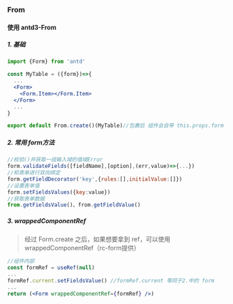 ### From

#### 使用 antd3-From

##### 1. 基础 

```jsx
import {Form} from 'antd'

const MyTable = ({form})=>{
  ...
  <Form>
    <Form.Item></Form.Item>
  </Form>
  ...
}

export default From.create()(MyTable)//包裹后 组件会自带 this.props.form 熟悉
```

##### 2. 常用 form方法

```jsx
//校验()并获取一组输入域的值域Error
form.validateFields([fieldName],[option],(err,value)=>{...}) 
//和表单进行双向绑定
form.getFieldDecorator('key',{rules:[],initialValue:[]}) 
//设置表单值
form.setFieldsValues({key:value})
//获取表单数据 
from.getFieldsValue()、from.getFieldValue()                                                    
```

##### 3. wrappedComponentRef

> 经过 Form.create 之后，如果想要拿到 ref，可以使用 wrappedComponentRef（rc-form提供）

```jsx
//组件内部
const formRef = useRef(null)
...
formRef.current.setFieldsValue() //formRef.current 等同于2.中的 form
...
return (<Form wrappedComponentRef={formRef} />)
```

